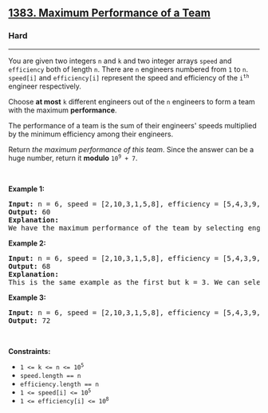 <h2><a href="https://leetcode.com/problems/maximum-performance-of-a-team/">1383. Maximum Performance of a Team</a></h2><h3>Hard</h3><hr><div style="user-select: auto;"><p style="user-select: auto;">You are given two integers <code style="user-select: auto;">n</code> and <code style="user-select: auto;">k</code> and two integer arrays <code style="user-select: auto;">speed</code> and <code style="user-select: auto;">efficiency</code> both of length <code style="user-select: auto;">n</code>. There are <code style="user-select: auto;">n</code> engineers numbered from <code style="user-select: auto;">1</code> to <code style="user-select: auto;">n</code>. <code style="user-select: auto;">speed[i]</code> and <code style="user-select: auto;">efficiency[i]</code> represent the speed and efficiency of the <code style="user-select: auto;">i<sup style="user-select: auto;">th</sup></code> engineer respectively.</p>

<p style="user-select: auto;">Choose <strong style="user-select: auto;">at most</strong> <code style="user-select: auto;">k</code> different engineers out of the <code style="user-select: auto;">n</code> engineers to form a team with the maximum <strong style="user-select: auto;">performance</strong>.</p>

<p style="user-select: auto;">The performance of a team is the sum of their engineers' speeds multiplied by the minimum efficiency among their engineers.</p>

<p style="user-select: auto;">Return <em style="user-select: auto;">the maximum performance of this team</em>. Since the answer can be a huge number, return it <strong style="user-select: auto;">modulo</strong> <code style="user-select: auto;">10<sup style="user-select: auto;">9</sup> + 7</code>.</p>

<p style="user-select: auto;">&nbsp;</p>
<p style="user-select: auto;"><strong class="example" style="user-select: auto;">Example 1:</strong></p>

<pre style="user-select: auto;"><strong style="user-select: auto;">Input:</strong> n = 6, speed = [2,10,3,1,5,8], efficiency = [5,4,3,9,7,2], k = 2
<strong style="user-select: auto;">Output:</strong> 60
<strong style="user-select: auto;">Explanation:</strong> 
We have the maximum performance of the team by selecting engineer 2 (with speed=10 and efficiency=4) and engineer 5 (with speed=5 and efficiency=7). That is, performance = (10 + 5) * min(4, 7) = 60.
</pre>

<p style="user-select: auto;"><strong class="example" style="user-select: auto;">Example 2:</strong></p>

<pre style="user-select: auto;"><strong style="user-select: auto;">Input:</strong> n = 6, speed = [2,10,3,1,5,8], efficiency = [5,4,3,9,7,2], k = 3
<strong style="user-select: auto;">Output:</strong> 68
<strong style="user-select: auto;">Explanation:
</strong>This is the same example as the first but k = 3. We can select engineer 1, engineer 2 and engineer 5 to get the maximum performance of the team. That is, performance = (2 + 10 + 5) * min(5, 4, 7) = 68.
</pre>

<p style="user-select: auto;"><strong class="example" style="user-select: auto;">Example 3:</strong></p>

<pre style="user-select: auto;"><strong style="user-select: auto;">Input:</strong> n = 6, speed = [2,10,3,1,5,8], efficiency = [5,4,3,9,7,2], k = 4
<strong style="user-select: auto;">Output:</strong> 72
</pre>

<p style="user-select: auto;">&nbsp;</p>
<p style="user-select: auto;"><strong style="user-select: auto;">Constraints:</strong></p>

<ul style="user-select: auto;">
	<li style="user-select: auto;"><code style="user-select: auto;">1 &lt;= k &lt;= n &lt;= 10<sup style="user-select: auto;">5</sup></code></li>
	<li style="user-select: auto;"><code style="user-select: auto;">speed.length == n</code></li>
	<li style="user-select: auto;"><code style="user-select: auto;">efficiency.length == n</code></li>
	<li style="user-select: auto;"><code style="user-select: auto;">1 &lt;= speed[i] &lt;= 10<sup style="user-select: auto;">5</sup></code></li>
	<li style="user-select: auto;"><code style="user-select: auto;">1 &lt;= efficiency[i] &lt;= 10<sup style="user-select: auto;">8</sup></code></li>
</ul>
</div>